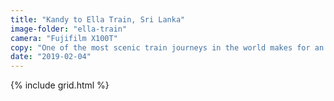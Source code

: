 ```yaml
---
title: "Kandy to Ella Train, Sri Lanka"
image-folder: "ella-train"
camera: "Fujifilm X100T"
copy: "One of the most scenic train journeys in the world makes for an unforgettable trip through the tea plantations and into the mountains. Even our train breaking down for 3 hours couldn't spoil the journey!"
date: "2019-02-04"
---
```


{% include grid.html %}
